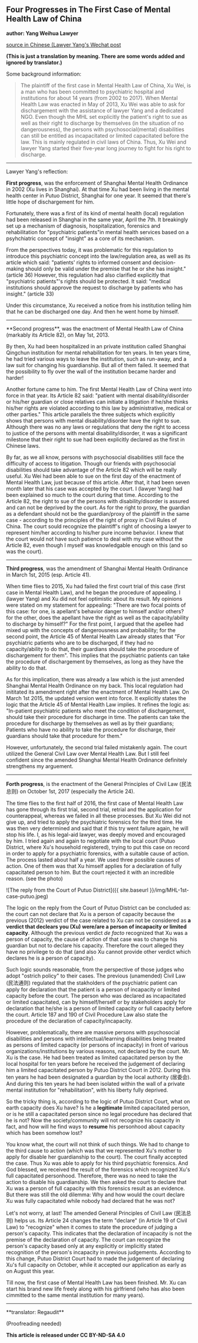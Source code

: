 ---
---

## Four Progresses in The First Case of Mental Health Law of China

**author: Yang Weihua Lawyer**

[source in Chinese (Lawyer Yang's Wechat post](https://mp.weixin.qq.com/s/yUBws1waiplloNIC4Dc7OA)

__(This is just a translation by meaning. There are some words added and
ignored by translator.)__  

Some background information:  
> The plaintiff of the first case in Mental Health Law of China, Xu Wei, is a
man who has been committed to psychiatric hospital and institutions for about
14 years (from 2002 to 2017). When Mental Health Law was enacted in May of
2013, Xu Wei was able to ask for dischargement with the assistance of lawyer
Yang and a dedicated NGO. Even though the MHL set explicitly the patient's
right to sue as well as their right to discharge by themselves (in the
situation of no dangerousness), the persons with psychosocial(mental)
disabilities can still be entitled as incapacitated or limited capacitated
before the law. This is mainly regulated in civil laws of China. Thus, Xu Wei
and lawyer Yang started their five-year long journey to fight for his right to
discharge.  

<!--more-->

<hr>
Lawyer Yang's reflection: 

**First progress**, was the enforcement of Shanghai Mental Health Ordinance in 2002
(Xu lives in Shanghai). At that time Xu had been living in the mental health
center in Putuo District, Shanghai for one year. It seemed that there's little
hope of dischargement for him.  

Fortunately, there was a first of its kind of mental health (local) regulation
had been released in Shanghai in the same year, April the 7th. It breakingly
set up a mechanism of diagnosis, hospitalization, forensics and rehabilitation
for "psychiatric patients"in mental health services based on a psyhchiatric concept of
"insight" as a core of its mechanism.  

From the perspectives today, it was problematic for this regulation to introduce this psychiatric
concept into the law/regulation area, as well as its article which said:
"patients' rights to informed consent and decision-making should only be valid
under the premise that he or she has insight." (article 36) However, this
regulation had also clarified explicitly that "psychiatric patients"'s rights
should be protected. It said: "medical institutions should approve the request
to discharge by patients who has insight." (article 33)   

Under this circumstance, Xu received a notice from his institution telling him
that he can be discharged one day. And then he went home by himself. 

<hr>
**Second progress**, was the enactment of Mental Health Law of China (markably
its Article 82), on May 1st, 2013.  

By then, Xu had been hospitalized in an private institution called Shanghai Qingchun
institution for mental rehabilitation for ten years. In ten years time, he had
tried various ways to leave the institution, such as run-away, and a law suit
for changing his guardianship. But all of them failed. It seemed that the
possibility to fly over the wall of the institution became harder and harder!  

Another fortune came to him. The first Mental Health Law of China went into
force in that year. Its Article 82 said: "patient with mental
disability/disorder or his/her guardian or close relatives can initiate a litigation if he/she thinks
his/her rights are violated according to this law by administrative, medical
or other parties." This article parallels the three subjects which explicitly
shows that persons with mental disability/disorder have the right to sue.
Although there was no any laws or regulations that deny the right to access to
justice of the persons with mental disability/disorder, it was a significant
milestone that their right to sue had been explicitly declared as the first in
Chinese laws.  

By far, as we all know, persons with psychosocial disabilities still
face the difficulty of access to litigation. Though our friends with
psychosocial disabilities should take advantage of the Article 82 which will
be really useful. Xu Wei had been able to sue on the first day of the
enactment of Mental Health Law, just because of this article. After that, it
had been seven month later that his case was accepted by the court. I (lawyer
Yang) had been explained so much to the court during that time. According to
the Article 82, the right to sue of the persons with disability/disorder is
assured and can not be deprived by the court. As for the right to proxy, the
guardian as a defendant should not be the guardian/proxy of the plaintiff in the
same case - according to the principles of the right of proxy in Civil Rules
of China. The court sould recognize the plaintiff's right of choosing a lawyer to
represent him/her according to his/her pure income behavior. I knew that the
court would not have such patience to deal with my case without the Article
82, even though I myself was knowledgable enough on this (and so was the
court).  

<hr>

**Third progress**, was the amendment of Shanghai Mental Health Ordinance in
March 1st, 2015 (esp. Article 41).  

When time flies to 2015, Xu had failed the first court trial of this case (first case in
Mental Health Law), and he began the procedure of appealing. I (lawyer Yang)
and Xu did not feel optimistic about its result. My opinions were stated on my
statement for appealing: "There are two focal points of this case: for one,
is apellant's behavior danger to himself and/or others? for the other, does
the apellant have the right as well as the capacity/ability to discharge by himself?" For the first point, I
argued that the apellee had mixed up with the concepts of dangerousness and
probability; for the second point, the Article 45 of Mental Health Law already
states that "For psychiatric patients who are to be discharged, if they had no
capacity/ability to do that, their guardians should take the procedure of
dischargement for them". This implies that the psychiatric patients can take
the procedure of dischargement by themselves, as long as they have the ability
to do that.  

As for this implication, there was already a law which is the just amended
Shanghai Mental Health Ordinance on my back. This local regulation had
inititated its amendment right after the enactment of Mental Health Law. On
March 1st 2015, the updated version went into force. It explicitly states the
logic that the Article 45 of Mental Health Law implies. It refines the logic
as: "In-patient psychiatric patients who meet the condition of dischargement,
should take their procedure for discharge in time. The patients can take the
procedure for discharge by themselves as well as by their guardians; Patients
who have no ability to take the procedure for discharge, their guardians
should take that procedure for them."  

However, unfortunately, the second trial failed mistakenly again. The court
utilized the General Civil Law over Mental Health Law. But I still feel
confident since the amended Shanghai Mental Health Ordinance definitely
strengthens my arguement. 

<hr>

**Forth progress**, is the enactment of the General Principles of Civil Law
(民法总则) on October 1st, 2017 (especially the Article 24).  

The time flies to the first half of 2016, the first case of Mental Health Law
has gone through its first trial, second trial, retrial and the application
for counterappeal, whereas we failed in all these processes. But Xu Wei did
not give up, and tried to apply the psychiatric forensics for the third time.
He was then very determined and said that if this try went failure again, he
will stop his life. I, as his legal-aid lawyer, was deeply moved and
encouraged by him. I tried again and again to negotiate with the local court
(Putuo District, where Xu's household registered), trying to put this case on
record in order to apply for a psychiatric forensics, with a suitable cause of
action. The process lasted about half a year. We used three possible causes of
action. One of them was that Xu himself applies for a declaration of fully capacitated
person to him. But the court rejected it with an incredible reason. (see the
photo)  

![The reply from the Court of Putuo District]({{ site.baseurl }}/img/MHL-1st-case-putuo.jpeg)  

The logic on the reply from the Court of Putuo District can be concluded as: 
the court can not declare that Xu is a person of capacity because 
the previous (2012) verdict of the case related to Xu can not be considered as
**a verdict that declears you (Xu) were/are a person of incapacity or limited
capacity**. Although the previous verdict _de facto_ recognized that Xu was a
person of capacity,  the cause of action of that case was to change his
guardian but not to declare his capacity. Therefore the court alleged they
have no privilege to do that (and also Xu cannot provide other verdict which
declares he is a person of capacity). 

Such logic sounds reasonable, from the perspective of those judges who adopt
"ostrich policy" to their cases. The previous (unamended) 
Civil Law (民法通则) regulated that the stakholders of the psychiatric
patient can apply for declaration that the patient is a person of incapacity
or limited capacity before the court. The person who was declared as
incapacitated or limited capacitated, can by himself/herself or by
stakeholders apply for declaration that he/she is a person of limited capacity
or full capacity before the court. Article 187 and 190 of Civil Procedure Law
also state the procedure of the declaration of capacity/incapacity.  

However, problematically, there are massive persons with psychosocial
disabilities and persons with intellectual/learning disabilities being treated
as persons of limited capacity (or persons of incapacity) in front of various
organizations/institutions by various reasons, not declared by the court. Mr.
Xu is the case. He had been treated as limited capacitated person by the local
hospital for ten years before he received the judgement of declaring him a
limited capacitated person by Putuo District Court in 2012. During this ten
years he had been designated a guardian by the local authority (居委会). And
during this ten years he had been isolated within the wall of a private mental
institution for "rehabilitation", with his liberty fully deprived.  

So the tricky thing is, according to the logic of Putuo District Court, what
on earth capacity does Xu have? Is he a **legitimate** limited capacitated
person, or is he still a capacitated person since no legal procedure has
declared that he is not? Now the society/community will not recognize his
capacity in fact, and how will he find ways to **resume** his personhood about
capacity which has been somehow lost?  

You know what, the court will not think of such things. We had to change to
the third cause to action (which was that we represented Xu's mother to apply
for disable her guardianship to the court). The court finally accepted the
case. Thus Xu was able to apply for his third psychiatric forensics. And God
blessed, we received the result of the forensics which recognized Xu's full
capacitated personhood. Therefore, there was no need to take the action to
disable his guardianship. We then asked the court to declare that Xu was a
person of full capacity with this forensics result as an evidence. But there
was still the old dilemma: Why and how would the court declare Xu was fully
capacitated while nobody had declared that he was not?  

Let's not worry, at last! The amended General Principles of Civil Law
(民法总则) helps us. Its Article 24 changes the term "declare" (in Article 19
of Civil Law) to "recognize" when it comes to state the procedure of judging a
person's capacity. This indicates that the declaration of incapacity is not
the premise of the declaration of capacity. The court can recognize the
person's capacity based only at any explicitly or implicitly stated
recognition of the person's incapacity in previous judgements. According to
this change, Putuo District Court had to made the judgement of declaring Xu's full
capacity on October, while it accepted our application as early as on August this
year.  

Till now, the first case of Mental Health Law has been finished. Mr. Xu can
start his brand new life freely along with his girlfriend (who has also been
cimmitted to the same mental institution for many years). 

<hr>  
**translator: Regaudit**   

(Proofreading needed)  

__This article is released under CC BY-ND-SA 4.0__  


